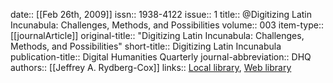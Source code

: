 date:: [[Feb 26th, 2009]]
issn:: 1938-4122
issue:: 1
title:: @Digitizing Latin Incunabula: Challenges, Methods, and Possibilities
volume:: 003
item-type:: [[journalArticle]]
original-title:: "Digitizing Latin Incunabula: Challenges, Methods, and Possibilities"
short-title:: Digitizing Latin Incunabula
publication-title:: Digital Humanities Quarterly
journal-abbreviation:: DHQ
authors:: [[Jeffrey A. Rydberg-Cox]]
links:: [Local library](zotero://select/groups/2386895/items/JU8VNRA3), [Web library](https://www.zotero.org/groups/2386895/items/JU8VNRA3)
